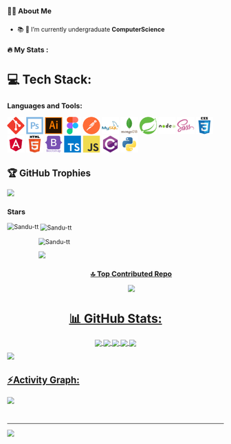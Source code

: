 <!--Hii ![](https://user-images.githubusercontent.com/18350557/176309783-0785949b-9127-417c-8b55-ab5a4333674e.gif)I'm  Sanduni*/-->
<!--[![Typing SVG](https://readme-typing-svg.herokuapp.com?size=32&vCenter=true&width=760&lines=Hi+%F0%9F%91%8B%2C+I'm+Sandu+Tharaka
)](https://git.io/typing-svg)


</p></br>




<br clear="both">

<img align="right" height="100" src="https://camo.githubusercontent.com/62da68eb62b1e5f175f7d1f0191dd89a653d7908feb22d37d4a0ab07365d6791/68747470733a2f2f6d656469612e67697068792e636f6d2f6d656469612f4d3967624264396e6244724f5475314d71782f67697068792e676966"  />

 <header style="text-align: left; padding-left: 60px">I'm a,</header>
            <a href="https://git.io/typing-svg"><img
                    src="https://readme-typing-svg.herokuapp.com?font=Poppins&weight=600&size=40&duration=1000&pause=1000&color=F7F409F4&vCenter=true&width=800&height=100&lines=Software+Engineer;Software+Developer;Web+Designer+;Web+Developer;UX+%2F+UI+Designer;Professional+Coder"
                    alt="Typing SVG"/></a>-->




###

<h3 align="left">👩‍💻  About Me</h3>

###

- 📚 
  🌱 I’m currently undergraduate **ComputerScience** 


###

<h3 align="left">🔥   My Stats :</h3>

###

# 💻 Tech Stack:

</div><h3 align="left">Languages and Tools:</h3>
<p align="left">
<img src="https://raw.githubusercontent.com/teamedwardforever/Readme-Generator/71f25dd8b98329b168142a6b782a107b75eab178/svg/Skills/Other/git-scm-icon.svg" alt="Git" width="40" height="40"/>
<img src="https://raw.githubusercontent.com/teamedwardforever/Readme-Generator/71f25dd8b98329b168142a6b782a107b75eab178/svg/Skills/Software/photoshop-line.svg" alt="Photoshop" width="40" height="40"/>
<img src="https://raw.githubusercontent.com/teamedwardforever/Readme-Generator/71f25dd8b98329b168142a6b782a107b75eab178/svg/Skills/Software/adobe_illustrator-icon%20(1).svg" alt="Adobe Illustrator" width="40" height="40"/>
<img src="https://raw.githubusercontent.com/teamedwardforever/Readme-Generator/71f25dd8b98329b168142a6b782a107b75eab178/svg/Skills/Software/figma-icon.svg" alt="Figma" width="40" height="40"/>
<img src="https://raw.githubusercontent.com/teamedwardforever/Readme-Generator/71f25dd8b98329b168142a6b782a107b75eab178/svg/Skills/Software/getpostman-icon.svg" alt="Postman" width="40" height="40"/>
<img src="https://raw.githubusercontent.com/teamedwardforever/Readme-Generator/71f25dd8b98329b168142a6b782a107b75eab178/svg/Skills/Database/mysql-original-wordmark.svg" alt="Mysql" width="40" height="40"/>
<img src="https://raw.githubusercontent.com/teamedwardforever/Readme-Generator/71f25dd8b98329b168142a6b782a107b75eab178/svg/Skills/Database/mongodb-original-wordmark.svg" alt="Mongodb" width="40" height="40"/>
<img src="https://raw.githubusercontent.com/teamedwardforever/Readme-Generator/71f25dd8b98329b168142a6b782a107b75eab178/svg/Skills/Backend/springio-icon.svg" alt="Spring" width="40" height="40"/>
<img src="https://raw.githubusercontent.com/teamedwardforever/Readme-Generator/71f25dd8b98329b168142a6b782a107b75eab178/svg/Skills/Backend/nodejs-original-wordmark.svg" alt="NodeJs" width="40" height="40"/>
<img src="https://raw.githubusercontent.com/teamedwardforever/Readme-Generator/71f25dd8b98329b168142a6b782a107b75eab178/svg/Skills/Frontend/sass-original.svg" alt="Sass" width="40" height="40"/>
<img src="https://raw.githubusercontent.com/teamedwardforever/Readme-Generator/71f25dd8b98329b168142a6b782a107b75eab178/svg/Skills/Frontend/css3-original-wordmark.svg" alt="Css" width="40" height="40"/>
<img src="https://raw.githubusercontent.com/teamedwardforever/Readme-Generator/71f25dd8b98329b168142a6b782a107b75eab178/svg/Skills/Frontend/angular.svg" alt="Angular" width="40" height="40"/>
<img src="https://raw.githubusercontent.com/teamedwardforever/Readme-Generator/71f25dd8b98329b168142a6b782a107b75eab178/svg/Skills/Frontend/html5-original-wordmark.svg" alt="HTML" width="40" height="40"/>
<img src="https://raw.githubusercontent.com/teamedwardforever/Readme-Generator/71f25dd8b98329b168142a6b782a107b75eab178/svg/Skills/Frontend/bootstrap-plain-wordmark.svg" alt="Bootstrap" width="40" height="40"/>
<img src="https://raw.githubusercontent.com/teamedwardforever/Readme-Generator/71f25dd8b98329b168142a6b782a107b75eab178/svg/Skills/Languages/typescript-original.svg" alt="Typescript" width="40" height="40"/>
<img src="https://raw.githubusercontent.com/teamedwardforever/Readme-Generator/71f25dd8b98329b168142a6b782a107b75eab178/svg/Skills/Languages/javascript-original.svg" alt="Javascript" width="40" height="40"/>
<img src="https://raw.githubusercontent.com/teamedwardforever/Readme-Generator/71f25dd8b98329b168142a6b782a107b75eab178/svg/Skills/Languages/csharp-original.svg" alt="Csharp" width="40" height="40"/>
<img src="https://raw.githubusercontent.com/teamedwardforever/Readme-Generator/71f25dd8b98329b168142a6b782a107b75eab178/svg/Skills/Languages/python-original.svg" alt="Python" width="40" height="40"/>
 <ion-icon name="logo-ionic"></ion-icon>
<ion-icon name="logo-ionic" size="large"></ion-icon>
<ion-icon name="logo-ionic" color="primary"></ion-icon>
<ion-icon name="logo-ionic" size="large" color="primary"></ion-icon>
</p>


## 🏆 GitHub Trophies
![](https://github-profile-trophy.vercel.app/?username=Sandu-tt&theme=juicyfresh&no-frame=false&no-bg=false&margin-w=4)

<h3 align="left">Stars</h3>
<img align="left" height="180em" src="https://github-readme-stats.vercel.app/api/top-langs/?username=Sandu-tt&layout=compact&theme=dark" alt=Sandu-tt />

<p>&nbsp;<img align="center" height="180em" src="https://github-readme-stats.vercel.app/api?username=Sandu-tt&show_icons=true&locale=en&theme=dark" alt="Sandu-tt" /></p>

<p><img align="center" height="180em" src="https://github-readme-streak-stats.herokuapp.com/?user=Sandu-tt&theme=highcontrast" alt="Sandu-tt" /></p>

<img src="https://user-images.githubusercontent.com/73097560/115834477-dbab4500-a447-11eb-908a-139a6edaec5c.gif"><h3 align="center"></h3>
<div align="center">
<a href="https://github.com/Sandu-tt">
 
### 🔝 Top Contributed Repo
![](https://github-contributor-stats.vercel.app/api?username=Sandu-tt&limit=5&theme=dark&combine_all_yearly_contributions=true)
 # 📊 GitHub Stats:
<img align="center" src="http://github-profile-summary-cards.vercel.app/api/cards/stats?username=Sandu-tt&theme=2077" height="180em" />
<img align="center" src="http://github-profile-summary-cards.vercel.app/api/cards/most-commit-language?username=Sandu-tt&theme=cobalt" height="180em" />
<img align="center" src="http://github-profile-summary-cards.vercel.app/api/cards/repos-per-language?username=Sandu-tt&theme=2077" height="180em" />
<img align="center" src="http://github-profile-summary-cards.vercel.app/api/cards/productive-time?username=Sandu-tt&theme=2077" height="180em" />
<img align="center" src="http://github-profile-summary-cards.vercel.app/api/cards/profile-details?username=Sandu-tt&theme=2077" height="180em" />
</div>
 

<img src="https://user-images.githubusercontent.com/73097560/115834477-dbab4500-a447-11eb-908a-139a6edaec5c.gif"><h2 align="left">⚡Activity Graph:</h2>
<img align="center" src="https://github-readme-activity-graph.vercel.app/graph?username=Sandu-tt&theme=synthwave-84"/>







<br/>  









<!-- Proudly created with GPRM ( https://gprm.itsvg.in ) -->



---
[![](https://visitcount.itsvg.in/api?id=Sandu-tt&icon=0&color=0)](https://visitcount.itsvg.in)

<!-- Proudly created with GPRM ( https://gprm.itsvg.in ) -->



